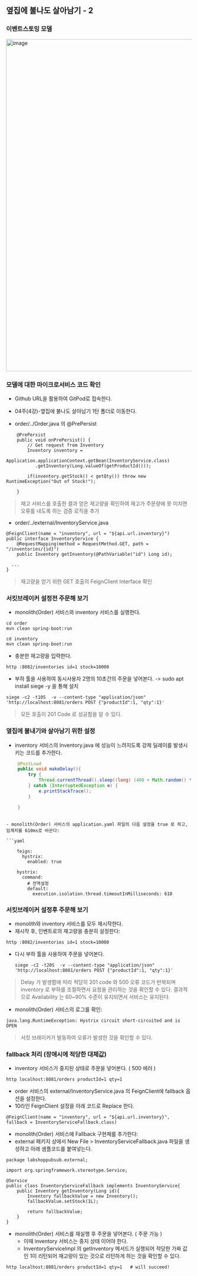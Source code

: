 ## 옆집에 불나도 살아남기 - 2


### 이벤트스토밍 모델

<img width="899" alt="image" src="https://user-images.githubusercontent.com/487999/190903135-a6bb95c0-d1f6-424e-9444-1bbf0119386a.png">


### 모델에 대한 마이크로서비스 코드 확인

- Github URL을 활용하여 GitPod로 접속한다.
- 04주(4강)-옆집에 불나도 살아남기 1탄 폴더로 이동한다.

- order/../Order.java 의 @PrePersist
```
    @PrePersist
    public void onPrePersist() {
        // Get request from Inventory
        Inventory inventory =
           Application.applicationContext.getBean(InventoryService.class)
           .getInventory(Long.valueOf(getProductId()));

        if(inventory.getStock() < getQty()) throw new RuntimeException("Out of Stock!");

    }
```
> 재고 서비스를 호출한 결과 얻은 재고량을 확인하여 재고가 주문량에 못 미치면 오류를 내도록 하는 검증 로직을 추가

- order/../external/InventoryService.java
```
@FeignClient(name = "inventory", url = "${api.url.inventory}")
public interface InventoryService {
    @RequestMapping(method = RequestMethod.GET, path = "/inventories/{id}")
    public Inventory getInventory(@PathVariable("id") Long id);

  ...
}
```
> 재고량을 얻기 위한 GET 호출의 FeignClient Interface 확인



### 서킷브레이커 설정전 주문해 보기 
- monolith(Order) 서비스와 inventory 서비스를 실행한다. 
```
cd order
mvn clean spring-boot:run

cd inventory
mvn clean spring-boot:run
```
- 충분한 재고량을 입력한다.
```
http :8082/inventories id=1 stock=10000
```
- 부하 툴을 사용하여 동시사용자 2명의 10초간의 주문을 넣어본다.
-> sudo apt install siege -y 을 통해 설치

```
siege -c2 -t10S  -v --content-type "application/json" 'http://localhost:8081/orders POST {"productId":1, "qty":1}'
```
		
> 모든 호출이  201 Code 로 성공함을 알 수 있다.


### 옆집에 불내기와 살아남기 위한 설정

- inventory 서비스의 Inventory.java 에 성능이 느려지도록 강제 딜레이를 발생시키는 코드를 추가한다.  


   ```java
    @PostLoad
    public void makeDelay(){
        try {
            Thread.currentThread().sleep((long) (400 + Math.random() * 220));
        } catch (InterruptedException e) {
            e.printStackTrace();
        }

    }

```

- monolith(Order) 서비스의 application.yaml 파일의 다음 설정을 true 로 하고, 임계치를 610ms로 바꾼다:  

```yaml
  
    feign:
      hystrix:
        enabled: true
    
    hystrix:
      command:
        # 전역설정
        default:
          execution.isolation.thread.timeoutInMilliseconds: 610
```



### 서킷브레이커 설정후 주문해 보기 

- monolith와 inventory 서비스를 모두 재시작한다. 
- 재시작 후, 인벤트로의 재고량을 충분히 설정한다:
```
http :8082/inventories id=1 stock=10000
```
- 다시 부하 툴을 사용하여 주문을 넣어본다.  
    ```
    siege -c2 -t20S  -v --content-type "application/json" 'http://localhost:8081/orders POST {"productId":1, "qty":1}'
    ```
> Delay 가 발생함에 따라 적당히 201 code 와 500 오류 코드가 반복되며 inventory 로 부하를 조절하면서 요청을 관리하는 것을 확인할 수 있다.
> 결과적으로 Availability 는 60~90% 수준이 유지되면서 서비스는 유지된다.

- monolith(Order) 서비스의 로그를 확인:
```
java.lang.RuntimeException: Hystrix circuit short-circuited and is OPEN

```
> 서킷 브레이커가 발동하여 오류가 발생한 것을 확인할 수 있다.


### fallback 처리 (장애시에 적당한 대체값)

- inventory 서비스가 중지된 상태로 주문을 넣어본다. ( 500 에러 )

```
http localhost:8081/orders productId=1 qty=1 
```

- order 서비스의 external/InventoryService.java 의 FeignClient에 fallback 옵션을 설정한다.
- 10라인 FeignClient 설정을 아래 코드로 Replace 한다.    
 ```
@FeignClient(name = "inventory", url = "${api.url.inventory}", fallback = InventoryServiceFallback.class)
 ```
 
- monolith(Order) 서비스에 Fallback 구현체를 추가한다:
- external 패키지 상에서 New File >  InventoryServiceFallback.java 파일을 생성하고 아래 샘플코드를 붙여넣는다.
```
package labshoppubsub.external;

import org.springframework.stereotype.Service;

@Service
public class InventoryServiceFallback implements InventoryService{
    public Inventory getInventory(Long id){
        Inventory fallbackValue = new Inventory();
        fallbackValue.setStock(1L);

        return fallbackValue;
    }
}
```

- monolith(Order) 서비스를 재실행 후 주문을 넣어본다. ( 주문 가능 )
    - 이때 inventory 서비스는 중지 상태 이어야 한다.  
    - InventoryServiceImpl 의 getInventory 메서드가 실행되어 적당한 가짜 값인 1이 리턴되어 재고량이 있는 것으로 리턴하게 하는 것을 확인할 수 있다. 

```
http localhost:8081/orders productId=1 qty=1   # will succeed!
```
